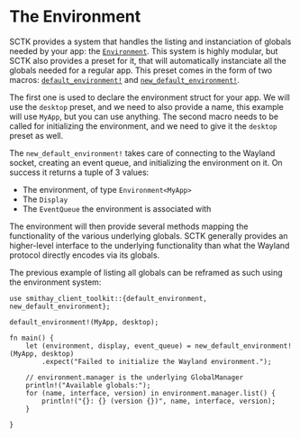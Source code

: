 # The Environment

SCTK provides a system that handles the listing and instanciation of globals
needed by your app: the [`Environment`]. This system is highly modular, but
SCTK also provides a preset for it, that will automatically instanciate all
the globals needed for a regular app. This preset comes in the form of two macros:
[`default_environment!`](https://docs.rs/smithay-client-toolkit/0.10.0/smithay_client_toolkit/macro.default_environment.html)
and [`new_default_environment!`](https://docs.rs/smithay-client-toolkit/0.10.0/smithay_client_toolkit/macro.new_default_environment.html).

The first one is used to declare the environment struct for your app. We will use the `desktop` preset,
and we need to also provide a name, this example will use `MyApp`, but you can use anything. The second
macro needs to be called for initializing the environment, and we need to give it the `desktop` preset
as well.

The `new_default_environment!` takes care of connecting to the Wayland socket, creating an event queue,
and initializing the environment on it. On success it returns a tuple of 3 values:

- The environment, of type `Environment<MyApp>`
- The `Display`
- The `EventQueue` the environment is associated with

The environment will then provide several methods mapping the functionality of the various underlying
globals. SCTK generally provides an higher-level interface to the underlying functionality than what
the Wayland protocol directly encodes via its globals.

The previous example of listing all globals can be reframed as such using the environment system:

```rust,no_run
use smithay_client_toolkit::{default_environment, new_default_environment};

default_environment!(MyApp, desktop);

fn main() {
    let (environment, display, event_queue) = new_default_environment!(MyApp, desktop)
        .expect("Failed to initialize the Wayland environment.");
    
    // environment.manager is the underlying GlobalManager
    println!("Available globals:");
    for (name, interface, version) in environment.manager.list() {
        println!("{}: {} (version {})", name, interface, version);
    }

}
```

[`Environment`]: https://docs.rs/smithay-client-toolkit/0.10.0/smithay_client_toolkit/environment/struct.Environment.html
